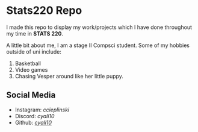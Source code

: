 # Stats220 Repo
I made this repo to display my work/projects which I have done throughout my time in **STATS 220**.

A little bit about me, I am a stage II Compsci student. Some of my hobbies outside of uni include:
1. Basketball
2. Video games
3. Chasing Vesper around like her little puppy.

## Social Media
- Instagram: *ccieplinski*
- Discord: *cyali10*
- Github: *[cyali10](https://github.com/cyali10)*
